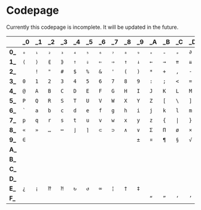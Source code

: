 # Codepage

Currently this codepage is incomplete. It will be updated in the future.


|   |\_0|\_1|\_2|\_3|\_4|\_5|\_6|\_7|\_8|\_9|\_A|\_B|\_C|\_D|\_E|\_F
|---|---|---|---|---|---|---|---|---|---|---|---|---|---|---|---|---
|**0\_**|`₀`|`₁`|`₂`|`₃`|`₄`|`₅`|`₆`|`₇`|`₈`|`₉`|`ₓ`|`₌`|`ₔ`|`∂`|`€`|`₵`|
|**1\_**|`⟨`|`⟩`|`⟪`|`⟫`|`⇑`|`⇓`|`⇐`|`⇒`|`↑`|`↓`|`←`|`→`|`⇈`|`⇊`|`⇇`|`⇉`|
|**2\_**|<code> </code>|`!`|`"`|`#`|`$`|`%`|`&`|`'`|`(`|`)`|`*`|`+`|`,`|`-`|`.`|`/`|
|**3\_**|`0`|`1`|`2`|`3`|`4`|`5`|`6`|`7`|`8`|`9`|`:`|`;`|`<`|`=`|`>`|`?`|
|**4\_**|`@`|`A`|`B`|`C`|`D`|`E`|`F`|`G`|`H`|`I`|`J`|`K`|`L`|`M`|`N`|`O`|
|**5\_**|`P`|`Q`|`R`|`S`|`T`|`U`|`V`|`W`|`X`|`Y`|`Z`|`[`|`\`|`]`|`^`|`_`|
|**6\_**|<code>`</code>|`a`|`b`|`c`|`d`|`e`|`f`|`g`|`h`|`i`|`j`|`k`|`l`|`m`|`n`|`o`|
|**7\_**|`p`|`q`|`r`|`s`|`t`|`u`|`v`|`w`|`x`|`y`|`z`|`{`|`\|`|`}`|`~`|\n|
|**8\_**|`«`|`»`|`…`|`┅`|`⌋`|`⌉`|`⊂`|`⊃`|`∧`|`∨`|`Σ`|`Π`|`ø`|`×`|`÷`|`−`|
|**9\_**|`∈`|` `|` `|` `|` `|` `|` `|` `|` `|`±`|`¤`|`¶`|`§`|`√`|`∆`|`∇`|
|**A\_**|` `|` `|` `|` `|` `|` `|` `|` `|` `|` `|` `|` `|` `|` `|` `|` `|
|**B\_**|` `|` `|` `|` `|` `|` `|` `|` `|` `|` `|` `|` `|` `|` `|` `|` `|
|**C\_**|` `|` `|` `|` `|` `|` `|` `|` `|` `|` `|` `|` `|` `|` `|` `|` `|
|**D\_**|` `|` `|` `|` `|` `|` `|` `|` `|` `|` `|` `|` `|` `|` `|` `|` `|
|**E\_**|`¿`|`¡`|`⁇`|`⁈`|`↻`|`↺`|`∞`|`¦`|`†`|`‡`|` `|` `|` `|` `|` `|` `|
|**F\_**|` `|` `|` `|` `|` `|` `|` `|` `|` `|` `|`“`|`”`|`‘`|`’`|`„`|`‟`|
